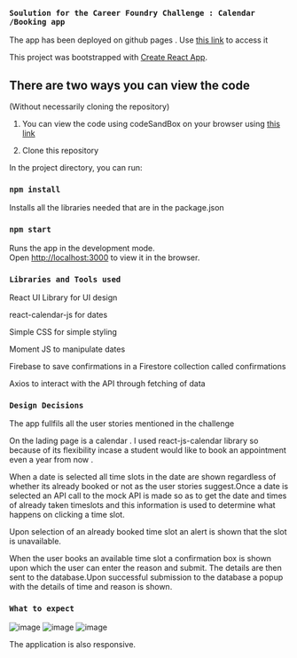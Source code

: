 ### `Soulution for the Career Foundry Challenge : Calendar /Booking app`

The app has been deployed on github pages . Use [this link](https://julienyaware.github.io/challengeCareerFoundry/) to access it

This project was bootstrapped with [Create React App](https://github.com/facebook/create-react-app).

## There are two ways you can view the code

(Without necessarily cloning the repository)

1. You can view the code using codeSandBox on your browser using [this link](https://codesandbox.io/s/github/julienyaware/challengeCareerFoundry)

2. Clone this repository

In the project directory, you can run:

### `npm install`

Installs all the libraries needed that are in the package.json

### `npm start`

Runs the app in the development mode.\
Open [http://localhost:3000](http://localhost:3000) to view it in the browser.


### `Libraries and Tools used`

React UI Library for UI design

react-calendar-js for dates

Simple CSS for simple styling

Moment JS to manipulate dates

Firebase to save confirmations in a Firestore collection called confirmations

Axios to interact with the API through fetching of data

### `Design Decisions`

The app fullfils all the user stories mentioned in the challenge

On the lading page is a calendar . I used react-js-calendar library so because of its flexibility incase a  student would like to book an appointment even a year from now .

When a date is selected all time slots in the date are shown regardless of whether its already booked or not as the user stories suggest.Once a date is selected an API call to the mock API is made so as to get the date and times of already taken timeslots and this information is used to determine what happens on clicking a time slot.

Upon selection of an already booked time slot an alert is shown that the slot is unavailable. 

When the user books an available time slot a confirmation box is shown upon which the user can enter the reason and submit. The details are then sent to the database.Upon successful submission to the database a popup with the details of time and reason is shown.


### `What to expect`

![image](https://user-images.githubusercontent.com/13431164/125536808-fab8f42e-4388-4f1f-9f6d-ee11eaadb97e.png)
![image](https://user-images.githubusercontent.com/13431164/125536854-8c455e7c-8f00-4684-80b4-1efff8b00289.png)
![image](https://user-images.githubusercontent.com/13431164/125536924-a8a44835-e231-4c30-a8a8-d0d267f38d2f.png)

The application is also responsive.

